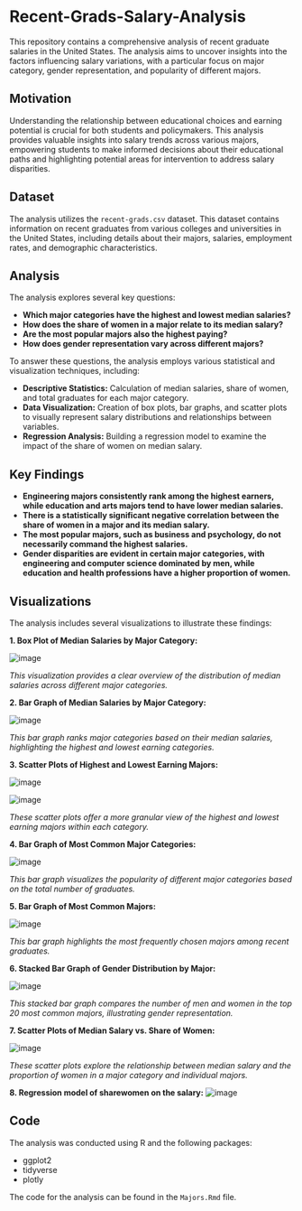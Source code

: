 # Recent-Grads-Salary-Analysis

This repository contains a comprehensive analysis of recent graduate salaries in the United States. The analysis aims to uncover insights into the factors influencing salary variations, with a particular focus on major category, gender representation, and popularity of different majors.

## Motivation

Understanding the relationship between educational choices and earning potential is crucial for both students and policymakers. This analysis provides valuable insights into salary trends across various majors, empowering students to make informed decisions about their educational paths and highlighting potential areas for intervention to address salary disparities.

## Dataset

The analysis utilizes the `recent-grads.csv` dataset. This dataset contains information on recent graduates from various colleges and universities in the United States, including details about their majors, salaries, employment rates, and demographic characteristics.

## Analysis

The analysis explores several key questions:

* **Which major categories have the highest and lowest median salaries?**
* **How does the share of women in a major relate to its median salary?**
* **Are the most popular majors also the highest paying?**
* **How does gender representation vary across different majors?**

To answer these questions, the analysis employs various statistical and visualization techniques, including:

* **Descriptive Statistics:** Calculation of median salaries, share of women, and total graduates for each major category.
* **Data Visualization:** Creation of box plots, bar graphs, and scatter plots to visually represent salary distributions and relationships between variables.
* **Regression Analysis:** Building a regression model to examine the impact of the share of women on median salary.

## Key Findings

* **Engineering majors consistently rank among the highest earners, while education and arts majors tend to have lower median salaries.**
* **There is a statistically significant negative correlation between the share of women in a major and its median salary.**
* **The most popular majors, such as business and psychology, do not necessarily command the highest salaries.**
* **Gender disparities are evident in certain major categories, with engineering and computer science dominated by men, while education and health professions have a higher proportion of women.**

## Visualizations

The analysis includes several visualizations to illustrate these findings:

**1. Box Plot of Median Salaries by Major Category:**

![image](https://github.com/user-attachments/assets/c98f43d1-5049-437f-822e-c0c93807239b)

*This visualization provides a clear overview of the distribution of median salaries across different major categories.*

**2. Bar Graph of Median Salaries by Major Category:**

![image](https://github.com/user-attachments/assets/2d6f5ac8-ad35-47db-bf6a-f62814e04107)

*This bar graph ranks major categories based on their median salaries, highlighting the highest and lowest earning categories.*

**3. Scatter Plots of Highest and Lowest Earning Majors:**

![image](https://github.com/user-attachments/assets/5a8363d7-3dab-4e64-8c7a-6608602ae584)

![image](https://github.com/user-attachments/assets/a86dfc79-2447-4dcc-8649-00fb3bef3ef8)

*These scatter plots offer a more granular view of the highest and lowest earning majors within each category.*

**4. Bar Graph of Most Common Major Categories:**

![image](https://github.com/user-attachments/assets/4ba4093e-e597-456d-aea3-b1005e3a2f20)

*This bar graph visualizes the popularity of different major categories based on the total number of graduates.*

**5. Bar Graph of Most Common Majors:**

![image](https://github.com/user-attachments/assets/b9a18af9-2e06-4ac4-a462-89dc5ef93a21)

*This bar graph highlights the most frequently chosen majors among recent graduates.*

**6. Stacked Bar Graph of Gender Distribution by Major:**

![image](https://github.com/user-attachments/assets/913cae0a-480c-489a-ac62-7fc362a3579b)

*This stacked bar graph compares the number of men and women in the top 20 most common majors, illustrating gender representation.*

**7. Scatter Plots of Median Salary vs. Share of Women:**

![image](https://github.com/user-attachments/assets/c62f8634-b084-42e4-9eb0-1b8f1b62baff)

*These scatter plots explore the relationship between median salary and the proportion of women in a major category and individual majors.*

**8. Regression model of sharewomen on the salary:**
![image](https://github.com/user-attachments/assets/b8bbf2ef-9b2d-4e0f-8243-4559441f79f0)

## Code

The analysis was conducted using R and the following packages:

* ggplot2
* tidyverse
* plotly

The code for the analysis can be found in the `Majors.Rmd` file.


